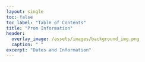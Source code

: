 ```yaml
---
layout: single
toc: false
toc_label: "Table of Contents"
title: "Prom Information"
header:
  overlay_image: /assets/images/background_img.png
  caption: " "
excerpt: "Dates and Information"
---
```

